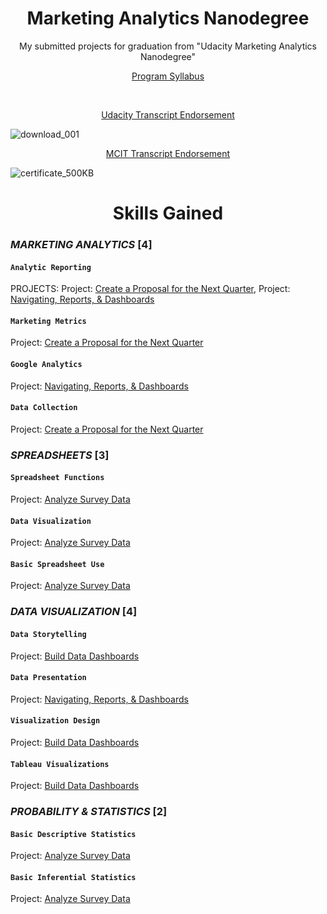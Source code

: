 <p><h1 align="center">Marketing Analytics Nanodegree</h1></p>

<p align="center"><h7 align='center'>My submitted projects for graduation from "Udacity Marketing Analytics Nanodegree"</h7></p>
<p align="center"><a href="https://cutt.ly/Marketing-Analytics-Syllabus">Program Syllabus</a></p><br>
<p align="center"><a href="https://cutt.ly/Udacity-Marketing-Analytics-Transcript-Endorsement">Udacity Transcript Endorsement</a></p>

![download_001](https://user-images.githubusercontent.com/77938921/114275997-6f831700-9a2d-11eb-9fe2-05233f32e882.jpg)

<p align="center"><a href="https://cutt.ly/MCIT-Transcript-Endorsement">MCIT Transcript Endorsement</a></p>

![certificate_500KB](https://user-images.githubusercontent.com/77938921/114275462-2fbb3000-9a2b-11eb-85c1-5ecbeaec2a60.jpg)
 
<p><h1 align="center">Skills Gained</h1></p>

### _MARKETING ANALYTICS_ [4]
#### `Analytic Reporting`
PROJECTS: Project: [Create a Proposal for the Next Quarter](https://cutt.ly/Create-a-Proposal-for-the-Next-Quarter), Project: [Navigating, Reports, & Dashboards](https://cutt.ly/Google-Analytics-_-Data-Studio-Dashboard)
#### `Marketing Metrics`
Project: [Create a Proposal for the Next Quarter](https://cutt.ly/Create-a-Proposal-for-the-Next-Quarter)
#### `Google Analytics`
Project: [Navigating, Reports, & Dashboards](https://cutt.ly/Google-Analytics-_-Data-Studio-Dashboard)
#### `Data Collection`
Project: [Create a Proposal for the Next Quarter](https://cutt.ly/Create-a-Proposal-for-the-Next-Quarter)
### _SPREADSHEETS_ [3]
#### `Spreadsheet Functions`
Project: [Analyze Survey Data](https://cutt.ly/Udacity-survey-insights)
#### `Data Visualization`
Project: [Analyze Survey Data](https://cutt.ly/Udacity-survey-insights)
#### `Basic Spreadsheet Use`
Project: [Analyze Survey Data](https://cutt.ly/Udacity-survey-insights)
### _DATA VISUALIZATION_ [4]
#### `Data Storytelling`
Project: [Build Data Dashboards](https://cutt.ly/YouTube-Video-Categories-Statistics-Tableau-with-Presentation)
#### `Data Presentation`
Project: [Navigating, Reports, & Dashboards](https://cutt.ly/Google-Analytics-_-Data-Studio-Dashboard)
#### `Visualization Design`
Project: [Build Data Dashboards](https://cutt.ly/YouTube-Video-Categories-Statistics-Tableau-with-Presentation)
#### `Tableau Visualizations`
Project: [Build Data Dashboards](https://cutt.ly/YouTube-Video-Categories-Statistics-Tableau-with-Presentation)
### _PROBABILITY & STATISTICS_ [2]
#### `Basic Descriptive Statistics`
Project: [Analyze Survey Data](https://cutt.ly/Udacity-survey-insights)
#### `Basic Inferential Statistics`
Project: [Analyze Survey Data](https://cutt.ly/Udacity-survey-insights)
